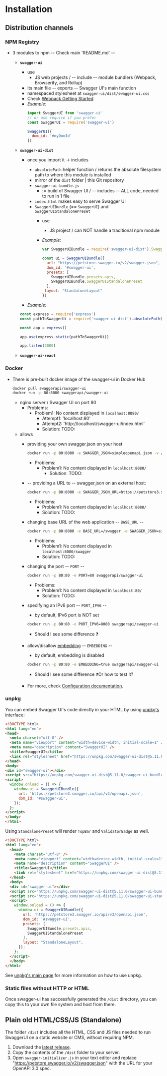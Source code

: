 # Installation

## Distribution channels

### NPM Registry
* 3 modules to npm -- Check main 'README.md' --
  * **`swagger-ui`**
    * use
      * JS web projects / -- include -- module bundlers (Webpack, Browserify, and Rollup)
    * Its main file -- exports -- Swagger UI's main function
    * namespaced stylesheet at `swagger-ui/dist/swagger-ui.css`
    * Check [Webpack Getting Started](../samples/webpack-getting-started)
    * _Example:_
      ```javascript
      import SwaggerUI from 'swagger-ui'
      // or use require if you prefer
      const SwaggerUI = require('swagger-ui')
      
      SwaggerUI({
        dom_id: '#myDomId'
      })
      ```    
  * **`swagger-ui-dist`**
    * once you import it -> includes 
      * `absolutePath` helper function / returns the absolute filesystem path to where this module is installed
      * mirror of the `dist` folder | this Git repository
      * `swagger-ui-bundle.js`
        * := build of Swagger UI / -- includes -- ALL code, needed to run in 1 file
      * `index.html` makes easy to serve Swagger UI 
      * `SwaggerUIBundle` (== `SwaggerUI`) and `SwaggerUIStandalonePreset`
        * use
          * JS project / can NOT handle a traditional npm module
        * _Example:_

          ```js
          var SwaggerUIBundle = require('swagger-ui-dist').SwaggerUIBundle
    
          const ui = SwaggerUIBundle({
            url: "https://petstore.swagger.io/v2/swagger.json",
            dom_id: '#swagger-ui',
            presets: [
              SwaggerUIBundle.presets.apis,
              SwaggerUIBundle.SwaggerUIStandalonePreset
            ],
           layout: "StandaloneLayout"
          })
          ```

    * _Example:_

    ```javascript
    const express = require('express')
    const pathToSwaggerUi = require('swagger-ui-dist').absolutePath()
    
    const app = express()
    
    app.use(express.static(pathToSwaggerUi))
    
    app.listen(3000)
    ```

  * **`swagger-ui-react`**

### Docker
* There is pre-built docker image of the swagger-ui in Docker Hub

  ```sh
  docker pull swaggerapi/swagger-ui
  docker run -p 80:8080 swaggerapi/swagger-ui
  ```

  * nginx server / Swagger UI on port 80
    * Problems:
      * Problem1: No content displayed in `localhost:8080/`
        * Attempt1: 'localhost:80'
        * Attempt2: 'http://localhost/swagger-ui/index.html'
        * Solution: TODO:
  * allows
    * providing your own swagger.json on your host
      ```sh
      docker run -p 80:8080 -e SWAGGER_JSON=simpleopenapi.json -v /bar:/foo swaggerapi/swagger-ui
      ```
      * Problems:
        * Problem1: No content displayed in `localhost:8080/`
          * Solution: TODO:
    * -- providing a URL to -- swagger.json on an external host:
      ```sh
      docker run -p 80:8080 -e SWAGGER_JSON_URL=https://petstore3.swagger.io/api/v3/openapi.json swaggerapi/swagger-ui
      ```
      * Problems:
        * Problem1: No content displayed in `localhost:8080/`
        * Solution: TODO:
    * changing base URL of the web application -- `BASE_URL` --

      ```sh
      docker run -p 80:8080 -e BASE_URL=/swagger -e SWAGGER_JSON=simpleopenapi.json -v /bar:/foo swaggerapi/swagger-ui
      ```
      * Problems:
        * Problem1: No content displayed in `localhost:8080/swagger` 
        * Solution: TODO:
    * changing the port -- `PORT` --

      ```sh
      docker run -p 80:80 -e PORT=80 swaggerapi/swagger-ui
      ```

      * Problems:
        * Problem1: No content displayed in `localhost:80/`
        * Solution: TODO:
    * specifying an IPv6 port -- `PORT_IPV6` --
      * by default, IPv6 port is NOT set

      ```sh
      docker run -p 80:80 -e PORT_IPV6=8080 swaggerapi/swagger-ui
      ```
       
      * Should I see some difference ❓
    * allow/disallow [embedding](https://developer.mozilla.org/en-US/docs/Web/HTTP/Headers/X-Frame-Options) -- `EMBEDDING` --
      * by default, embedding is disabled

      ```sh
      docker run -p 80:80 -e EMBEDDING=true swaggerapi/swagger-ui
      ```
      * Should I see some difference ❓Or how to test it?
    * For more, check [Configuration documentation](configuration.md#docker).

### unpkg

You can embed Swagger UI's code directly in your HTML by using [unpkg's](https://unpkg.com/) interface:

```html
<!DOCTYPE html>
<html lang="en">
<head>
  <meta charset="utf-8" />
  <meta name="viewport" content="width=device-width, initial-scale=1" />
  <meta name="description" content="SwaggerUI" />
  <title>SwaggerUI</title>
  <link rel="stylesheet" href="https://unpkg.com/swagger-ui-dist@5.11.0/swagger-ui.css" />
</head>
<body>
<div id="swagger-ui"></div>
<script src="https://unpkg.com/swagger-ui-dist@5.11.0/swagger-ui-bundle.js" crossorigin></script>
<script>
  window.onload = () => {
    window.ui = SwaggerUIBundle({
      url: 'https://petstore3.swagger.io/api/v3/openapi.json',
      dom_id: '#swagger-ui',
    });
  };
</script>
</body>
</html>
```

Using `StandalonePreset` will render `TopBar` and `ValidatorBadge` as well.

```html
<!DOCTYPE html>
<html lang="en">
  <head>
    <meta charset="utf-8" />
    <meta name="viewport" content="width=device-width, initial-scale=1" />
    <meta name="description" content="SwaggerUI" />
    <title>SwaggerUI</title>
    <link rel="stylesheet" href="https://unpkg.com/swagger-ui-dist@5.11.0/swagger-ui.css" />
  </head>
  <body>
  <div id="swagger-ui"></div>
  <script src="https://unpkg.com/swagger-ui-dist@5.11.0/swagger-ui-bundle.js" crossorigin></script>
  <script src="https://unpkg.com/swagger-ui-dist@5.11.0/swagger-ui-standalone-preset.js" crossorigin></script>
  <script>
    window.onload = () => {
      window.ui = SwaggerUIBundle({
        url: 'https://petstore3.swagger.io/api/v3/openapi.json',
        dom_id: '#swagger-ui',
        presets: [
          SwaggerUIBundle.presets.apis,
          SwaggerUIStandalonePreset
        ],
        layout: "StandaloneLayout",
      });
    };
  </script>
  </body>
</html>
```

See [unpkg's main page](https://unpkg.com/) for more information on how to use unpkg.

### Static files without HTTP or HTML

Once swagger-ui has successfully generated the `/dist` directory, you can copy this to your own file system and host from there.

## Plain old HTML/CSS/JS (Standalone)

The folder `/dist` includes all the HTML, CSS and JS files needed to run SwaggerUI on a static website or CMS, without requiring NPM.

1. Download the [latest release](https://github.com/swagger-api/swagger-ui/releases/latest).
1. Copy the contents of the `/dist` folder to your server.
1. Open `swagger-initializer.js` in your text editor and replace "https://petstore.swagger.io/v2/swagger.json" with the URL for your OpenAPI 3.0 spec.



